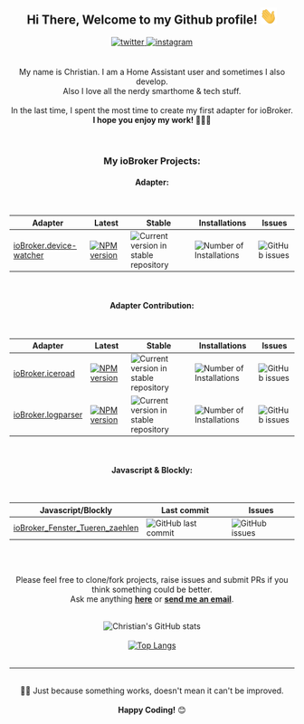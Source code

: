 <div align="center">
<h2> Hi There, Welcome to my Github profile! <img src="assets/img/Hi.gif" width="30"></h2>
<a href="https://twitter.com/ciddi89" target="_blank">
<img src=https://img.shields.io/badge/twitter-%2300acee.svg?color=1DA1F2&style=for-the-badge&logo=twitter&logoColor=white alt=twitter style="margin-bottom: 5px;" />
</a>
<a href="https://instagram.com/christian_behrends_89" target="_blank">
<img src=https://img.shields.io/badge/instagram-%ff5851db.svg?color=C13584&style=for-the-badge&logo=instagram&logoColor=white alt=instagram style="margin-bottom: 5px;" />
</a>
<br />
<br />

My name is Christian. I am a Home Assistant user and sometimes I also develop.
<br />
Also I love all the nerdy smarthome & tech stuff.
<br />
<br />
In the last time, I spent the most time to create my first adapter for ioBroker.
<br />
**I hope you enjoy my work! 👨🏼‍💻**
<br />

<br />
  <h3>My ioBroker Projects:</h3>
<h4> Adapter: </h4>
<br />

| Adapter                                                                       | Latest                                                                                                                            | Stable                                                                                           | Installations                                                                         | Issues                                                                                 |
| ----------------------------------------------------------------------------- | --------------------------------------------------------------------------------------------------------------------------------- | ------------------------------------------------------------------------------------------------ | ------------------------------------------------------------------------------------- | -------------------------------------------------------------------------------------- |
| [ioBroker.device-watcher](https://github.com/ciddi89/ioBroker.device-watcher) | [![NPM version](https://img.shields.io/npm/v/iobroker.device-watcher.svg)](https://www.npmjs.com/package/iobroker.device-watcher) | ![Current version in stable repository ](https://iobroker.live/badges/device-watcher-stable.svg) | ![Number of Installations](https://iobroker.live/badges/device-watcher-installed.svg) | ![GitHub issues](https://img.shields.io/github/issues/ciddi89/ioBroker.device-watcher) |

<br />
<h4>Adapter Contribution: </h4>
<br />

| Adapter                                                                                 | Latest                                                                                                                 | Stable                                                                                    | Installations                                                                   | Issues                                                                                                |
| --------------------------------------------------------------------------------------- | ---------------------------------------------------------------------------------------------------------------------- | ----------------------------------------------------------------------------------------- | ------------------------------------------------------------------------------- | ----------------------------------------------------------------------------------------------------- |
| [ioBroker.iceroad](https://github.com/iobroker-community-adapters/ioBroker.iceroad)     | [![NPM version](http://img.shields.io/npm/v/iobroker.iceroad.svg)](https://www.npmjs.com/package/iobroker.iceroad)     | ![Current version in stable repository](http://iobroker.live/badges/iceroad-stable.svg)   | ![Number of Installations](http://iobroker.live/badges/iceroad-installed.svg)   | ![GitHub issues](https://img.shields.io/github/issues/iobroker-community-adapters/ioBroker.iceroad)   |
| [ioBroker.logparser](https://github.com/iobroker-community-adapters/ioBroker.logparser) | [![NPM version](http://img.shields.io/npm/v/iobroker.logparser.svg)](https://www.npmjs.com/package/iobroker.logparser) | ![Current version in stable repository](http://iobroker.live/badges/logparser-stable.svg) | ![Number of Installations](http://iobroker.live/badges/logparser-installed.svg) | ![GitHub issues](https://img.shields.io/github/issues/iobroker-community-adapters/ioBroker.logparser) |

<br />

<h4> Javascript & Blockly: </h4>
<br />

| Javascript/Blockly                                                                            | Last commit                                                                                              | Issues                                                                                         |
| --------------------------------------------------------------------------------------------- | -------------------------------------------------------------------------------------------------------- | ---------------------------------------------------------------------------------------------- |
| [ioBroker_Fenster_Tueren_zaehlen](https://github.com/ciddi89/ioBroker_Fenster_Tueren_zaehlen) | ![GitHub last commit](https://img.shields.io/github/last-commit/ciddi89/ioBroker_Fenster_Tueren_zaehlen) | ![GitHub issues](https://img.shields.io/github/issues/ciddi89/ioBroker_Fenster_Tueren_zaehlen) |

<br />
<br />

Please feel free to clone/fork projects, raise issues and submit PRs if you think something could be better.<br />
Ask me anything **[here](https://github.com/ciddi89/ciddi89/issues/new)** or <a href="mailto:mail@christian-behrends.de"><b>send me an email</b></a>.
<br />
<br />

![Christian's GitHub stats](https://github-readme-stats.vercel.app/api?username=ciddi89&show_icons=true&theme=onedark)
<br />
<br />
[![Top Langs](https://github-readme-stats.vercel.app/api/top-langs/?username=ciddi89&layout=compact&theme=onedark)](https://github.com/ciddi89/?tab=repositories)
<br />
<br />

---

<br />
☝🏼 Just because something works, doesn't mean it can't be improved.
<br />
<br />
  <b>Happy Coding!</b> 😊

</div>
